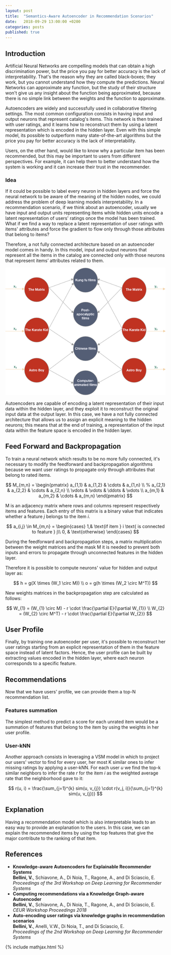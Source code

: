 ```yaml
---
layout: post
title:  "Semantics-Aware Autoencoder in Recommendation Scenarios"
date:   2018-09-29 13:00:00 +0200
categories: posts
published: true
---
```


## Introduction

Artificial Neural Networks are compelling models that can obtain a high discrimination power, but the price you pay for better accuracy is the lack of interpretability. That's the reason why they are called black-boxes; they work, but you cannot understand how they compute the predictions. Neural Networks can approximate any function, but the study of their structure won't give us any insight about the function being approximated, because there is no simple link between the weights and the function to approximate.

Autoencoders are widely and successfully used in collaborative filtering settings. The most common configuration consists in having input and output neurons that represent catalog's items. This network is then trained with user ratings, and it learns how to reconstruct them by using a latent representation which is encoded in the hidden layer. Even with this simple model, its possible to outperform many state-of-the-art algorithms but the price you pay for better accuracy is the lack of interpretability.

Users, on the other hand, would like to know why a particular item has been recommended, but this may be important to users from different perspectives. For example, it can help them to better understand how the system is working and it can increase their trust in the recommender.

### Idea

If it could be possible to label every neuron in hidden layers and force the neural network to be aware of the meaning of the hidden nodes, we could address the problem of deep learning models interpretability. In a recommendation scenario, if we think about an autoencoder, usually we have input and output units representing items while hidden units encode a latent representation of users' ratings once the model has been trained. What if we find a way to replace a latent representation of user ratings with items' attributes and force the gradient to flow only through those attributes that belong to items?

Therefore, a not fully connected architecture based on an autoencoder model comes in handy. In this model, input and output neurons that represent all the items in the catalog are connected only with those neurons that represent items’ attributes related to them.

![SEMAUTO](/assets/2018-09-29/semauto.png)

Autoencoders are capable of encoding a latent representation of their input data within the hidden layer, and they exploit it to reconstruct the original input data at the output layer. In this case, we have a not fully connected architecture that allows us to assign an explicit meaning to the hidden neurons; this means that at the end of training, a representation of the input data within the feature space is encoded in the hidden layer.

## Feed Forward and Backpropagation

To train a neural network which results to be no more fully connected, it's necessary to modify the feedforward and backpropagation algorithms because we want user ratings to propagate only through attributes that belong to rated items.

$$
M_{m,n} = \begin{pmatrix}
a_{1,1} & a_{1,2} & \cdots & a_{1,n} \\
%	a_{2,1} & a_{2,2} & \cdots & a_{2,n} \\
\vdots  & \vdots  & \ddots & \vdots  \\
a_{m,1} & a_{m,2} & \cdots & a_{m,n} 
\end{pmatrix}
$$

M is an adjacency matrix where rows and columns represent respectively items and features. Each entry of this matrix is a binary value that indicates whether a feature _j_ belongs to the item _i_.

$$
a_{i,j} \in M_{m,n} = 
\begin{cases}
1,& \text{if  item } i  \text{ is connected to feature } j\\
0,              & \text{otherwise}
\end{cases}
$$

During the feedforward and backpropagation steps, a matrix multiplication between the weight matrices and the mask M it is needed to prevent both inputs and errors to propagate through unconnected features in the hidden layer.

Therefore it is possible to compute neurons' value for hidden and output layer as:

$$
h =  g(X \times (W_1 \circ M))
\\
o = g(h \times (W_2 \circ M^T))
$$

New weights matrices in the backpropagation step are calculated as follows:

$$
W_{1} = (W_{1} \circ M) - r \cdot \frac{\partial E}{\partial W_{1}}
\\
W_{2} = (W_{2} \circ M^T) - r \cdot \frac{\partial E}{\partial W_{2}}
$$

## User Profile

Finally, by training one autoencoder per user, it's possible to reconstruct her user ratings starting from an explicit representation of them in the feature space instead of latent factors. Hence, the user profile can be built by extracting values encoded in the hidden layer, where each neuron corresponds to a specific feature.

## Recommendations

Now that we have users' profile, we can provide them a top-N recommendation list.

### Features summation
The simplest method to predict a score for each unrated item would be a summation of features that belong to the item by using the weights in her user profile.

### User-kNN
Another approach consists in leveraging a VSM model in which to project our users' vector to find for every user, her most K similar ones to infer missing ratings by applying a user-kNN. For each user _u_ we find the top-k similar neighbors to infer the rate _r_ for the item _i_ as the weighted average rate that the neighborhood gave to it:

$$
r(u, i) = \frac{\sum_{j=1}^{k} sim(u, v_{j}) \cdot r(v_j, i)}{\sum_{j=1}^{k} sim(u, v_{j})}
$$

## Explanation
Having a recommendation model which is also interpretable leads to an easy way to provide an explanation to the users. In this case, we can explain the recommended items by using the top features that give the major contribute to the ranking of that item.

## References
- **Knowledge-aware Autoencoders for Explainable Recommender Systems**
  <br>**Bellini, V.**, Schiavone, A., Di Noia, T., Ragone, A., and Di Sciascio, E.
  <br>_Proceedings of the 3rd Workshop on Deep Learning for Recommender Systems_
- **Computing recommendations via a Knowledge Graph-aware Autoencoder**
  <br>**Bellini, V.**, Schiavone, A., Di Noia, T., Ragone, A., and Di Sciascio, E.
  <br>_CEUR Workshop Proceedings 2018_
- **Auto-encoding user ratings via knowledge graphs in recommendation scenarios**
  <br>**Bellini, V.**, Anelli, V.W., Di Noia, T., and Di Sciascio, E.
  <br>_Proceedings of the 2nd Workshop on Deep Learning for Recommender Systems_

{% include mathjax.html %}

